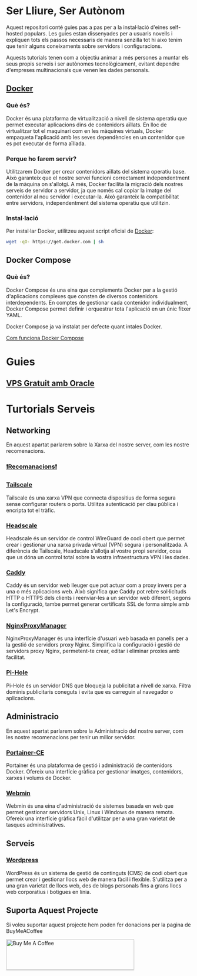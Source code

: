 # Ser Lliure, Ser Autònom

Aquest repositori conté guies pas a pas per a la instal·lació d'eines self-hosted populars. Les guies estan dissenyades per a usuaris novells i expliquen tots els passos necessaris de manera senzilla tot hi aixo tenim que tenir alguns coneixaments sobre servidors i configuracions.

Aquests tutorials tenen com a objectiu animar a més persones a muntar els seus propis serveis i ser autònomes tecnològicament, evitant dependre d'empreses multinacionals que venen les dades personals.

## [Docker](https://github.com/docker)

### Què és?

Docker és una plataforma de virtualització a nivell de sistema operatiu que permet executar aplicacions dins de contenidors aïllats. En lloc de virtualitzar tot el maquinari com en les màquines virtuals, Docker empaqueta l'aplicació amb les seves dependències en un contenidor que es pot executar de forma aïllada.

### Perque ho farem servir?

Utilitzarem Docker per crear contenidors aïllats del sistema operatiu base. Això garanteix que el nostre servei funcioni correctament independentment de la màquina on s'allotgi. A més, Docker facilita la migració dels nostres serveis de servidor a servidor, ja que només cal copiar la imatge del contenidor al nou servidor i executar-la. Això garanteix la compatibilitat entre servidors, independentment del sistema operatiu que utilitzin.

### Instal·lació

Per instal·lar Docker, utilitzeu aquest script oficial de [Docker](https://github.com/docker/docker-install):

```bash
wget -qO- https://get.docker.com | sh
```

## Docker Compose

### Què és?

Docker Compose és una eina que complementa Docker per a la gestió d'aplicacions complexes que consten de diversos contenidors interdependents. En comptes de gestionar cada contenidor individualment, Docker Compose permet definir i orquestrar tota l'aplicació en un únic fitxer YAML.

Docker Compose ja va instalat per defecte quant intales Docker.

[Com funciona Docker Compose](https://github.com/Otorexer/SerLliure/tree/main/Tutorials/ComUtilitzarDockerCompose)

# Guies

## [VPS Gratuit amb Oracle](https://github.com/Otorexer/SerLliure/tree/main/Tutorials/OracleFreeTier)

# Turtorials Serveis

## Networking

En aquest apartat parlarem sobre la Xarxa del nostre server, com les nostre recomenacions.

### [❗Recomanacions❗](https://github.com/Otorexer/SerLliure/blob/main/Recomanacions/Networking.md)

### [Tailscale](https://github.com/Otorexer/SerLliure/tree/main/Serveis/Tailscale)

Tailscale és una xarxa VPN que connecta dispositius de forma segura sense configurar routers o ports. Utilitza autenticació per clau pública i encripta tot el tràfic.

### [Headscale](https://github.com/Otorexer/SerLliure/tree/main/Serveis/Headscale)

Headscale és un servidor de control WireGuard de codi obert que permet crear i gestionar una xarxa privada virtual (VPN) segura i personalitzada. A diferència de Tailscale, Headscale s'allotja al vostre propi servidor, cosa que us dóna un control total sobre la vostra infraestructura VPN i les dades.

### [Caddy](https://github.com/Otorexer/SerLliure/tree/main/Serveis/Caddy)

Caddy és un servidor web lleuger que pot actuar com a proxy invers per a una o més aplicacions web. Això significa que Caddy pot rebre sol·licituds HTTP o HTTPS dels clients i reenviar-les a un servidor web diferent, segons la configuració, tambe permet generar certificats SSL de forma simple amb Let's Encrypt.

### [NginxProxyManager](https://github.com/Otorexer/SerLliure/tree/main/Serveis/NginxProxyManager)

NginxProxyManager és una interfície d'usuari web basada en panells per a la gestió de servidors proxy Nginx. Simplifica la configuració i gestió de servidors proxy Nginx, permetent-te crear, editar i eliminar proxies amb facilitat.

### [Pi-Hole](https://github.com/Otorexer/SerLliure/tree/main/Serveis/Pi-Hole)

Pi-Hole és un servidor DNS que bloqueja la publicitat a nivell de xarxa. Filtra dominis publicitaris coneguts i evita que es carreguin al navegador o aplicacions.

## Administracio

En aquest apartat parlarem sobre la Administracio del nostre server, com les nostre recomenacions per tenir un millor servidor.

### [Portainer-CE](https://github.com/Otorexer/SerLliure/tree/main/Serveis/Portainer-CE)

Portainer és una plataforma de gestió i administració de contenidors Docker. Ofereix una interfície gràfica per gestionar imatges, contenidors, xarxes i volums de Docker.

### [Webmin](https://github.com/Otorexer/SerLliure/tree/main/Serveis/Webmin)

Webmin és una eina d'administració de sistemes basada en web que permet gestionar servidors Unix, Linux i Windows de manera remota. Ofereix una interfície gràfica fàcil d'utilitzar per a una gran varietat de tasques administratives.

## Serveis

### [Wordpress](https://github.com/Otorexer/SerLliure/tree/main/Serveis/Wordpress)

WordPress és un sistema de gestió de continguts (CMS) de codi obert que permet crear i gestionar llocs web de manera fàcil i flexible. S'utilitza per a una gran varietat de llocs web, des de blogs personals fins a grans llocs web corporatius i botigues en línia.

## Suporta Aquest Projecte

Si voleu suportar aquest projecte hem poden fer donacions per la pagina de BuyMeACoffee

<a href="https://www.buymeacoffee.com/otorexer" target="_blank"><img src="https://cdn.buymeacoffee.com/buttons/v2/arial-white.png" alt="Buy Me A Coffee" style="height: 82px !important;width: 348px !important;box-shadow: 0px 3px 2px 0px rgba(190, 190, 190, 0.5) !important;-webkit-box-shadow: 0px 3px 2px 0px rgba(190, 190, 190, 0.5) !important;" ></a>
